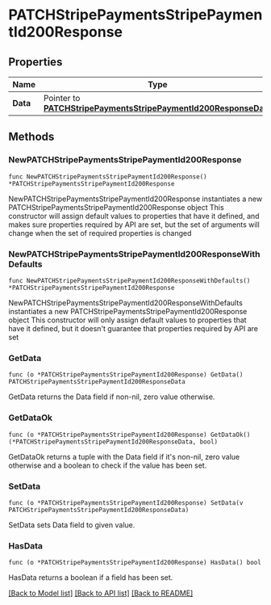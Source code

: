 # PATCHStripePaymentsStripePaymentId200Response

## Properties

Name | Type | Description | Notes
------------ | ------------- | ------------- | -------------
**Data** | Pointer to [**PATCHStripePaymentsStripePaymentId200ResponseData**](PATCHStripePaymentsStripePaymentId200ResponseData.md) |  | [optional] 

## Methods

### NewPATCHStripePaymentsStripePaymentId200Response

`func NewPATCHStripePaymentsStripePaymentId200Response() *PATCHStripePaymentsStripePaymentId200Response`

NewPATCHStripePaymentsStripePaymentId200Response instantiates a new PATCHStripePaymentsStripePaymentId200Response object
This constructor will assign default values to properties that have it defined,
and makes sure properties required by API are set, but the set of arguments
will change when the set of required properties is changed

### NewPATCHStripePaymentsStripePaymentId200ResponseWithDefaults

`func NewPATCHStripePaymentsStripePaymentId200ResponseWithDefaults() *PATCHStripePaymentsStripePaymentId200Response`

NewPATCHStripePaymentsStripePaymentId200ResponseWithDefaults instantiates a new PATCHStripePaymentsStripePaymentId200Response object
This constructor will only assign default values to properties that have it defined,
but it doesn't guarantee that properties required by API are set

### GetData

`func (o *PATCHStripePaymentsStripePaymentId200Response) GetData() PATCHStripePaymentsStripePaymentId200ResponseData`

GetData returns the Data field if non-nil, zero value otherwise.

### GetDataOk

`func (o *PATCHStripePaymentsStripePaymentId200Response) GetDataOk() (*PATCHStripePaymentsStripePaymentId200ResponseData, bool)`

GetDataOk returns a tuple with the Data field if it's non-nil, zero value otherwise
and a boolean to check if the value has been set.

### SetData

`func (o *PATCHStripePaymentsStripePaymentId200Response) SetData(v PATCHStripePaymentsStripePaymentId200ResponseData)`

SetData sets Data field to given value.

### HasData

`func (o *PATCHStripePaymentsStripePaymentId200Response) HasData() bool`

HasData returns a boolean if a field has been set.


[[Back to Model list]](../README.md#documentation-for-models) [[Back to API list]](../README.md#documentation-for-api-endpoints) [[Back to README]](../README.md)


